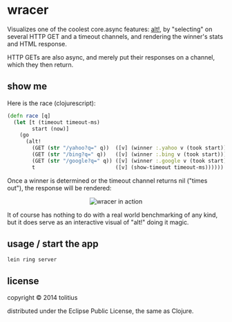 # wracer

Visualizes one of the coolest core.async features: [alt!](http://clojure.github.io/core.async/#clojure.core.async/alt!), 
by "selecting" on several HTTP GET and a timeout channels, and rendering the winner's stats and HTML response.

HTTP GETs are also async, and merely put their responses on a channel, which they then return.

## show me

Here is the race (clojurescript):

```clojure
(defn race [q]
  (let [t (timeout timeout-ms)
        start (now)]
    (go
      (alt! 
        (GET (str "/yahoo?q=" q))  ([v] (winner :.yahoo v (took start)))
        (GET (str "/bing?q=" q))   ([v] (winner :.bing v (took start)))
        (GET (str "/google?q=" q)) ([v] (winner :.google v (took start)))
        t                          ([v] (show-timeout timeout-ms))))))
```

Once a winner is determined or the timeout channel returns nil ("times out"), the response will be rendered:

<p align="center">
  <img src="https://github.com/tolitius/wracer/raw/master/docs/wracer-in-action.png" alt="wracer in action"/>
</p>

It of course has nothing to do with a real world benchmarking of any kind, but it does serve as an interactive visual of "alt!" doing it magic.

## usage / start the app

```
lein ring server
```

## license

copyright © 2014 tolitius

distributed under the Eclipse Public License, the same as Clojure.
